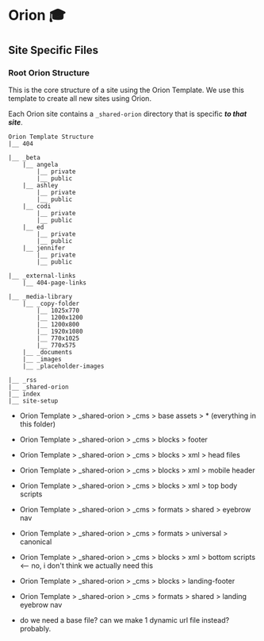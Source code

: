 # Orion :mortar_board:

## Site Specific Files

### Root Orion Structure

This is the core structure of a site using the Orion Template. We use this template to create all new sites using Orion.

Each Orion site contains a `_shared-orion` directory that is specific **_to that site_**.

```
Orion Template Structure
|__ 404

|__ _beta
    |__ angela
        |__ private
        |__ public
    |__ ashley
        |__ private
        |__ public
    |__ codi
        |__ private
        |__ public
    |__ ed
        |__ private
        |__ public
    |__ jennifer
        |__ private
        |__ public

|__ _external-links
    |__ 404-page-links

|__ _media-library
    |__ _copy-folder
        |__ 1025x770
        |__ 1200x1200
        |__ 1200x800
        |__ 1920x1080
        |__ 770x1025
        |__ 770x575
    |__ _documents
    |__ _images
    |__ _placeholder-images

|__ _rss
|__ _shared-orion
|__ index
|__ site-setup
```

-   Orion Template > \_shared-orion > \_cms > base assets > \* (everything in this folder)

-   Orion Template > \_shared-orion > \_cms > blocks > footer
-   Orion Template > \_shared-orion > \_cms > blocks > xml > head files
-   Orion Template > \_shared-orion > \_cms > blocks > xml > mobile header
-   Orion Template > \_shared-orion > \_cms > blocks > xml > top body scripts
-   Orion Template > \_shared-orion > \_cms > formats > shared > eyebrow nav
-   Orion Template > \_shared-orion > \_cms > formats > universal > canonical

-   Orion Template > \_shared-orion > \_cms > blocks > xml > bottom scripts <-- no, i don't think we actually need this

-   Orion Template > \_shared-orion > \_cms > blocks > landing-footer
-   Orion Template > \_shared-orion > \_cms > formats > shared > landing eyebrow nav

-   do we need a base file? can we make 1 dynamic url file instead? probably.
